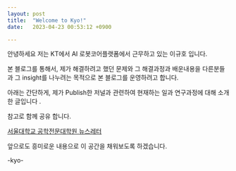 ```yaml
---
layout: post
title:  "Welcome to Kyo!"
date:   2023-04-23 00:53:12 +0900

---
```


안녕하세요 
저는 KT에서 AI 로봇코어플랫폼에서 근무하고 있는 이규호 입니다.

본 블로그를 통해서, 제가 해결하려고 했던 문제와 그 해결과정과 배운내용을
다른분들과 그 insight를 나누려는 목적으로 본 블로그를 운영하려고 합니다.

아래는 간단하게, 제가 Publish한 저널과 관련하여 현재하는 일과 
연구과정에 대해 소개한 글입니다 . 

참고로 함께 공유 합니다.

[서울대학교 공학전문대학원 뉴스레터](https://gsep.snu.ac.kr/introduction/news?bm=v&bbsidx=1673)

앞으로도 흥미로운 내용으로 이 공간을 채워보도록 하겠습니다.

-kyo-